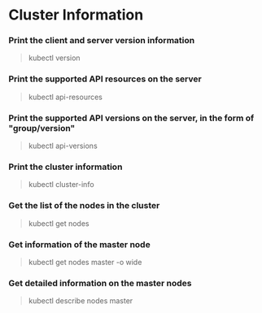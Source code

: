 # Cluster Information

### Print the client and server version information

>kubectl version
### Print the supported API resources on the server

> kubectl api-resources
### Print the supported API versions on the server, in the form of "group/version"

> kubectl api-versions
### Print the cluster information

> kubectl cluster-info
### Get the list of the nodes in the cluster

> kubectl  get nodes
### Get information of the master node

> kubectl  get nodes master -o wide
### Get detailed information on the master nodes

> kubectl  describe  nodes  master